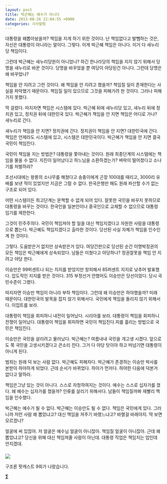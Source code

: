 ```yaml
---
layout: post
title: 박근혜는 예수가 아니다
date: 2013-08-26 22:04:55 +0900
categories: 시사칼럼
---
```

대통령을 왜뽑아놨을까? 책임을 지게 하기 위한 것이다. 난 책임없다고 발뺌하는 것은, 자신은 대통령이 아니라는 말이다. 그렇다. 이게 박근혜 책임은 아니다. 이거 다 새누리당 책임이다. 


  


그런데 박근혜는 새누리당원이 아니었나? 하긴 한나라당의 책임을 지지 않기 위해서 당명을 새누리로 바꾼 것이다. 당명을 바꾸었을 뿐 여당이 야당된건 아니다. 그런데 당명은 왜 바꾸었나? 


  


책임을 안 지려고 그런 것이다. 왜 책임을 안 지려고 했을까? 책임질 일이 존재한다는 사실을 파악했기 때문이다. 책임질 일이 있으므로 그것을 피해가려 한 것이다. 그러나 피해가지 못했다. 


  


딱 걸렸다. 따지자면 책임은 시스템에 있다. 박근혜 뒤에 새누리당 있고, 새누리 뒤에 정치권 있고, 정치권 뒤에 대한민국 있다. 박근혜가 책임을 안 지면 책임은 어디로 가나? 새누리로 간다. 


  


새누리가 책임을 안 지면? 정치권에 간다. 정치권이 책임을 안 지면? 대한민국에 간다. 책임은 언제라도 시스템에 있고, 시스템은 대한민국이다. 박근혜가 책임을 안 지면 결국 국민이 책임진다. 


  


국민이 책임을 지는 방법은? 대통령을 쫓아내는 것이다. 원래 최종단계의 시스템에는 책임을 물을 수 없다. 지진이 일어났다고 하느님을 소환하겠는가? 벼락이 떨어졌다고 소나기를 처벌하랴? 


  


조선시대에는 왕릉의 소나무를 해쳤다고 송충이에게 곤장 100대를 때리고, 3000리 유배를 보낸 적이 있었지만 지금은 그럴 수 없다. 한국은행만 해도 원래 파산할 수가 없는 구조로 되어 있다. 


  


어떤 시스템이든 최고단계는 문책할 수 없게 되어 있다. 잘못한 국민을 바꾸지 못하므로 대통령을 바꾸는 것이다. 한국인을 일본인이나 중국인으로 교체할 수 없으므로 대통령 임기를 제한한다. 


  


그것이 민주주의다. 국민이 책임져야 할 일을 대신 책임지겠다고 자원한 사람을 대통령으로 뽑는다. 박근혜도 책임지겠다고 출마한 것이다. 당선된 사실 자체가 책임을 인수인계 한 것이다. 



그렇다. 도움받은거 없지만 상속받은거 있다. 여당간판으로 당선된 순간 이명박정권의 모든 책임은 박근혜에게 상속되었다. 남들은 미쳤다고 야당하나? 정권잘못을 책임 안 지려고 야당 한다. 



이승만은 99퍼센트나 되는 지지를 받았지만 창피해서 85퍼센트 지지로 낮추어 발표했다. 압도적인 지지를 받은 것이다. 315 부정선거 안했어도 이승만은 당선이었다. 당시 국민수준이 그랬다.


  


따지자면 이승만 책임이 아니라 부하 책임이다. 그런데 왜 이승만은 하야했을까? 미래 때문이다. 대한민국의 발목을 잡지 않기 위해서다. 국민에게 책임을 돌리지 않기 위해서다. 이집트를 보라.


  


대통령이 책임을 회피하니 내전이 일어났다. 시리아를 보라. 대통령이 책임을 회피하니 전쟁이 일어났다. 대통령이 책임을 회피하면 국민이 책임진다.피를 흘리는 방법으로 국민은 책임진다. 


  


이승만은 국민을 살리려고 물러났다. 박근혜는? 여름내내 국민을 개고생 시켰다. 앞으로도 쭉 국민을 고생시키겠다고 큰소리 친다. 그거 다 야당 탓이야 하고 떠넘기면 대통령이 아니게 된다. 


  


범죄는 원래 덕 보는 사람 없다. 박근혜도 피해자다. 박근혜가 존경하는 이승만 박사를 본받아 하야하게 되었다. 근데 순서가 바뀌었다. 하야가 먼저다. 하야한 다음에 덕본거 없다고 말하라. 


  


책임은그냥 있는 것이 아니다. 스스로 자청하여지는 것이다. 예수는 스스로 십자가를 졌다. 왜 예수는 십자가를 졌을까? 인류를 살리기 위해서다. 남들이 책임질까봐 재빨리 책임을 인수했다.


  


박근혜는 예수가 될 수 없다. 박근혜는 이승만도 될 수 없다. 책임은 국민에게 있다. 그러니까 저런 사람 왜 뽑았냐고? 대신 책임을 져주기 바랬느냐고? 바랠걸 바래야지. 딱 보면 모르겠나? 


  


얼굴에 써 있잖아. 저 얼굴은 예수님 얼굴이 아니잖아. 책임질 얼굴이 아니잖아. 근데 왜 뽑았냐고? 당신을 위해 대신 책임져줄 사람이 아닌데. 대통령 직업은 책임지는 업인데 안지겠대. 



 ###


  




<p align="left">
  <a href="gujo_podcast/381304"><img src="http://gujoron.com/images/pod1.png" /> <br /></a> 
  
  <p>
  </p>구조론 팟캐스트 9회가 나왔습니다. 
  
  <p>
  </p>
  
  <p>
    <b>∑</b> <br /><br />
  </p>
  
  <p>
  </p>
  
  <p>
  </p>
  
  <p>
  </p>
  
  <p>
  </p>
  
  <p>
  </p>
  
  <p>
  </p>
  
  <p>
  </p>
  
  <p>
  </p>
  
  <p>
  </p>
  
  <p>
  </p>
  
  <p>
  </p>
  
  <p>
  </p>
  
  <p>
  </p>
</p>
